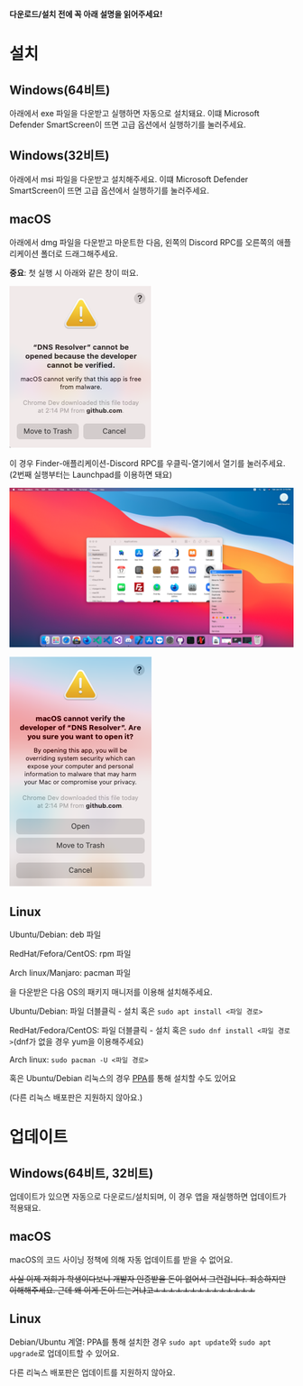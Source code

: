 **다운로드/설치 전에 꼭 아래 설명을 읽어주세요!**

# 설치

## Windows(64비트)

아래에서 exe 파일을 다운받고 실행하면 자동으로 설치돼요. 이떄 Microsoft Defender SmartScreen이 뜨면 고급 옵션에서 실행하기를 눌러주세요.

## Windows(32비트)

아래에서 msi 파일을 다운받고 설치해주세요. 이떄 Microsoft Defender SmartScreen이 뜨면 고급 옵션에서 실행하기를 눌러주세요.

## macOS

아래에서 dmg 파일을 다운받고 마운트한 다음, 왼쪽의 Discord RPC를 오른쪽의 애플리케이션 폴더로 드래그해주세요.

**__중요__**: 첫 실행 시 아래와 같은 창이 떠요. 

![Blocked](./macos-blocked.png)

이 경우 Finder-애플리케이션-Discord RPC를 우클릭-열기에서 열기를 눌러주세요. (2번째 실행부터는 Launchpad를 이용하면 돼요)

![Open-1](./macos-open-1.png)

![Open-2](./macos-open-2.png)

## Linux

Ubuntu/Debian: deb 파일

RedHat/Fefora/CentOS: rpm 파일

Arch linux/Manjaro: pacman 파일

을 다운받은 다음 OS의 패키지 매니저를 이용해 설치해주세요.

Ubuntu/Debian: 파일 더블클릭 - 설치 혹은 `sudo apt install <파일 경로>`

RedHat/Fedora/CentOS: 파일 더블클릭 - 설치 혹은 `sudo dnf install <파일 경로>`(dnf가 없을 경우 yum을 이용해주세요)

Arch linux: `sudo pacman -U <파일 경로>`

혹은 Ubuntu/Debian 리눅스의 경우 [PPA](https://github.com/team-int/ppa)를 통해 설치할 수도 있어요

(다른 리눅스 배포판은 지원하지 않아요.)

# 업데이트

## Windows(64비트, 32비트)

업데이트가 있으면 자동으로 다운로드/설치되며, 이 경우 앱을 재실행하면 업데이트가 적용돼요.

## macOS

macOS의 코드 사이닝 정책에 의해 자동 업데이트를 받을 수 없어요.

~~사실 이제 저희가 학생이다보니 개발자 인증받을 돈이 없어서 그런겁니다. 죄송하지만 이해해주세요. 근데 왜 이게 돈이 드는거냐고ㅗㅗㅗㅗㅗㅗㅗㅗㅗㅗㅗㅗㅗㅗ~~

## Linux

Debian/Ubuntu 계열: PPA를 통해 설치한 경우 `sudo apt update`와 `sudo apt upgrade`로 업데이트할 수 있어요.

다른 리눅스 배포판은 업데이트를 지원하지 않아요.